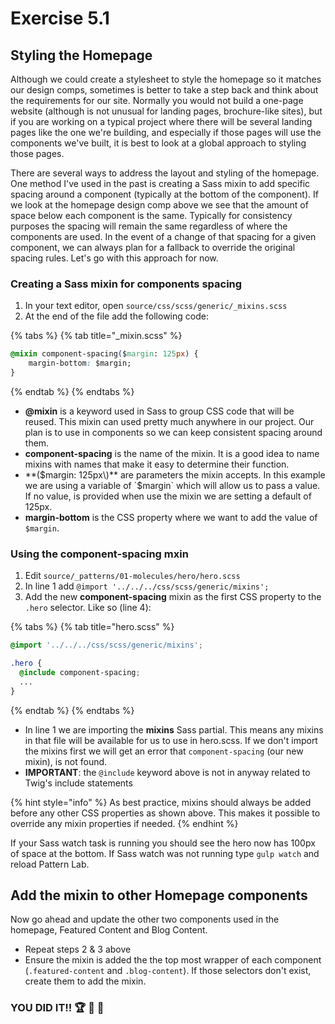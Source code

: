 # Exercise 5.1

## Styling the Homepage

Although we could create a stylesheet to style the homepage so it matches our design comps, sometimes is better to take a step back and think about the requirements for our site. Normally you would not build a one-page website \(although is not unusual for landing pages, brochure-like sites\), but if you are working on a typical project where there will be several landing pages like the one we're building, and especially if those pages will use the components we've built, it is best to look at a global approach to styling those pages.

There are several ways to address the layout and styling of the homepage. One method I've used in the past is creating a Sass mixin to add specific spacing around a component \(typically at the bottom of the component\). If we look at the homepage design comp above we see that the amount of space below each component is the same. Typically for consistency purposes the spacing will remain the same regardless of where the components are used. In the event of a change of that spacing for a given component, we can always plan for a fallback to override the original spacing rules. Let's go with this approach for now.

### Creating a Sass mixin for components spacing

1. In your text editor, open `source/css/scss/generic/_mixins.scss`
2. At the end of the file add the following code:

{% tabs %}
{% tab title="\_mixin.scss" %}
```css
@mixin component-spacing($margin: 125px) {
    margin-bottom: $margin;
}
```
{% endtab %}
{% endtabs %}

* **@mixin** is a keyword used in Sass to group CSS code that will be reused.  This mixin can used pretty much anywhere in our project.  Our plan is to use in components so we can keep consistent spacing around them.
* **component-spacing** is the name of the mixin.  It is a good idea to name mixins with names that make it easy to determine their function.
* **\($margin: 125px\)** are parameters the mixin accepts.  In this example we are using a variable of `$margin` which will allow us to pass a value.  If no value, is provided when use the mixin we are setting a default of 125px.
* **margin-bottom** is the CSS property where we want to add the value of `$margin`.

### Using the component-spacing mxin

1. Edit `source/_patterns/01-molecules/hero/hero.scss`
2. In line 1 add `@import '../../../css/scss/generic/mixins';`
3. Add the new **component-spacing** mixin as the first CSS property to the `.hero` selector.  Like so \(line 4\):

{% tabs %}
{% tab title="hero.scss" %}
```css
@import '../../../css/scss/generic/mixins';

.hero {
  @include component-spacing;
  ...
}
```
{% endtab %}
{% endtabs %}

* In line 1 we are importing the **mixins** Sass partial.  This means any mixins in that file will be available for us to use in hero.scss.  If we don't import the mixins first we will get an error that `component-spacing` \(our new mixin\), is not found.
* **IMPORTANT**: the `@include` keyword above is not in anyway related to Twig's include statements

{% hint style="info" %}
As best practice, mixins should always be added before any other CSS properties as shown above. This makes it possible to override any mixin properties if needed.
{% endhint %}

If your Sass watch task is running you should see the hero now has 100px of space at the bottom. If Sass watch was not running type `gulp watch` and reload Pattern Lab.

## Add the mixin to other Homepage components

Now go ahead and update the other two components used in the homepage, Featured Content and Blog Content.

* Repeat steps 2 & 3 above
* Ensure the mixin is added the the top most wrapper of each component \(`.featured-content` and `.blog-content`\).  If those selectors don't exist, create them to add the mixin.

### YOU DID IT!! 🏆 🎉 🙌

